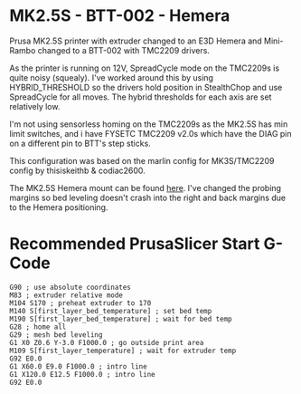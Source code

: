 # MK2.5S - BTT-002 - Hemera

Prusa MK2.5S printer with extruder changed to an E3D Hemera and Mini-Rambo changed to a BTT-002 with TMC2209 drivers.

As the printer is running on 12V, SpreadCycle mode on the TMC2209s is quite noisy (squealy). I've worked around this by using HYBRID_THRESHOLD so the drivers hold position in StealthChop and use SpreadCycle for all moves. The hybrid thresholds for each axis are set relatively low.

I'm not using sensorless homing on the TMC2209s as the MK2.5S has min limit switches, and i have FYSETC TMC2209 v2.0s which have the DIAG pin on a different pin to BTT's step sticks.

This configuration was based on the marlin config for MK3S/TMC2209 config by thisiskeithb & codiac2600.

The MK2.5S Hemera mount can be found [here](https://www.thingiverse.com/thing:4139915).
I've changed the probing margins so bed leveling doesn't crash into the right and back margins due to the Hemera positioning.

# Recommended PrusaSlicer Start G-Code
```gcode
G90 ; use absolute coordinates
M83 ; extruder relative mode
M104 S170 ; preheat extruder to 170
M140 S[first_layer_bed_temperature] ; set bed temp
M190 S[first_layer_bed_temperature] ; wait for bed temp
G28 ; home all
G29 ; mesh bed leveling
G1 X0 Z0.6 Y-3.0 F1000.0 ; go outside print area
M109 S[first_layer_temperature] ; wait for extruder temp
G92 E0.0
G1 X60.0 E9.0 F1000.0 ; intro line
G1 X120.0 E12.5 F1000.0 ; intro line
G92 E0.0
```